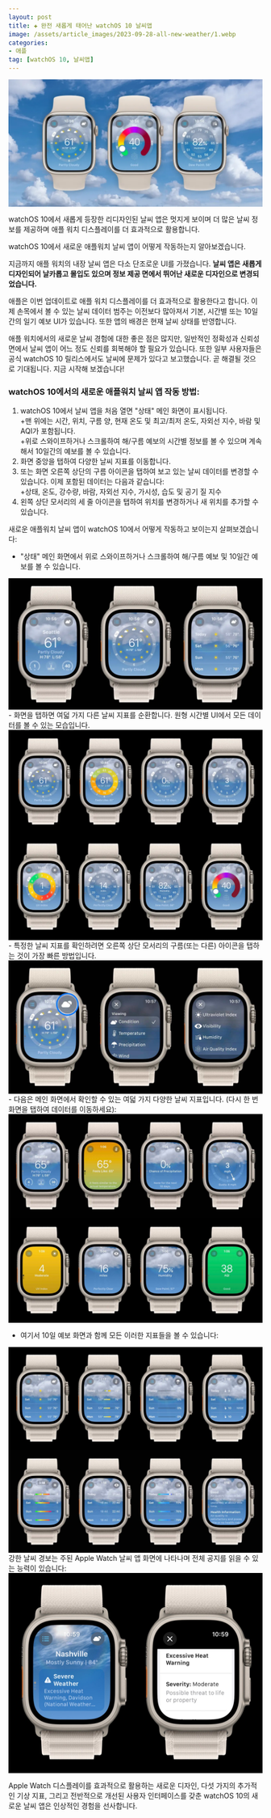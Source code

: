 ```yaml
---
layout: post  
title: ✚ 완전 새롭게 태어난 watchOS 10 날씨앱
image: /assets/article_images/2023-09-28-all-new-weather/1.webp
categories:
- 애플
tag: [watchOS 10, 날씨앱]
---
```


<div class="markdown-image">
<img src="/assets/article_images/2023-09-28-all-new-weather/1.webp" alt="" align="middle"/> </div>


<p class="drop-korean">
watchOS 10에서 새롭게 등장한 리디자인된 날씨 앱은 멋지게 보이며 더 많은 날씨 정보를 제공하며 애플 워치 디스플레이를 더 효과적으로 활용합니다.
</p>

 watchOS 10에서 새로운 애플워치 날씨 앱이 어떻게 작동하는지 알아보겠습니다.

지금까지 애플 워치의 내장 날씨 앱은 다소 단조로운 UI를 가졌습니다. **날씨 앱은 새롭게 디자인되어 날카롭고 몰입도 있으며 정보 제공 면에서 뛰어난 새로운 디자인으로 변경되었습니다.**

애플은 이번 업데이트로 애플 워치 디스플레이를 더 효과적으로 활용한다고 합니다. 이제 손목에서 볼 수 있는 날씨 데이터 범주는 이전보다 많아져서 기본, 시간별 또는 10일간의 일기 예보 UI가 있습니다. 또한 앱의 배경은 현재 날씨 상태를 반영합니다.

애플 워치에서의 새로운 날씨 경험에 대한 좋은 점은 많지만, 일반적인 정확성과 신뢰성 면에서 날씨 앱이 어느 정도 신뢰를 회복해야 할 필요가 있습니다. 또한 일부 사용자들은 공식 watchOS 10 릴리스에서도 날씨에 문제가 있다고 보고했습니다. 곧 해결될 것으로 기대됩니다. 지금 시작해 보겠습니다!

### watchOS 10에서의 새로운 애플워치 날씨 앱 작동 방법:

1. watchOS 10에서 날씨 앱을 처음 열면 "상태" 메인 화면이 표시됩니다.<br>
   +맨 위에는 시간, 위치, 구름 양, 현재 온도 및 최고/최저 온도, 자외선 지수, 바람 및 AQI가 포함됩니다.<br>
   +위로 스와이프하거나 스크롤하여 해/구름 예보의 시간별 정보를 볼 수 있으며 계속해서 10일간의 예보를 볼 수 있습니다.
2. 화면 중앙을 탭하여 다양한 날씨 지표를 이동합니다.
3. 또는 화면 오른쪽 상단의 구름 아이콘을 탭하여 보고 있는 날씨 데이터를 변경할 수 있습니다. 이제 포함된 데이터는 다음과 같습니다:<br>
   +상태, 온도, 강수량, 바람, 자외선 지수, 가시성, 습도 및 공기 질 지수
4. 왼쪽 상단 모서리의 세 줄 아이콘을 탭하여 위치를 변경하거나 새 위치를 추가할 수 있습니다.

새로운 애플워치 날씨 앱이 watchOS 10에서 어떻게 작동하고 보이는지 살펴보겠습니다:

- "상태" 메인 화면에서 위로 스와이프하거나 스크롤하여 해/구름 예보 및 10일간 예보를 볼 수 있습니다.
<div class="markdown-image">
<img src="/assets/article_images/2023-09-28-all-new-weather/2.webp" alt="" align="middle"/> </div>
- 화면을 탭하면 여덟 가지 다른 날씨 지표를 순환합니다. 원형 시간별 UI에서 모든 데이터를 볼 수 있는 모습입니다.
<div class="markdown-image">
<img src="/assets/article_images/2023-09-28-all-new-weather/3.webp" alt="" align="middle"/> </div>
<div class="markdown-image">
<img src="/assets/article_images/2023-09-28-all-new-weather/4.webp" alt="" align="middle"/> </div>
- 특정한 날씨 지표를 확인하려면 오른쪽 상단 모서리의 구름(또는 다른) 아이콘을 탭하는 것이 가장 빠른 방법입니다.
<div class="markdown-image">
<img src="/assets/article_images/2023-09-28-all-new-weather/5.jpg" alt="" align="middle"/> </div>
- 다음은 메인 화면에서 확인할 수 있는 여덟 가지 다양한 날씨 지표입니다. (다시 한 번 화면을 탭하여 데이터를 이동하세요):
<div class="markdown-image">
<img src="/assets/article_images/2023-09-28-all-new-weather/6.jpg" alt="" align="middle"/> </div>
<div class="markdown-image">
<img src="/assets/article_images/2023-09-28-all-new-weather/7.jpg" alt="" align="middle"/> </div>

- 여기서 10일 예보 화면과 함께 모든 이러한 지표들을 볼 수 있습니다:
<div class="markdown-image">
<img src="/assets/article_images/2023-09-28-all-new-weather/8.jpg" alt="" align="middle"/> </div>
<div class="markdown-image">
<img src="/assets/article_images/2023-09-28-all-new-weather/9.jpg" alt="" align="middle"/> </div>
강한 날씨 경보는 주된 Apple Watch 날씨 앱 화면에 나타나며 전체 공지를 읽을 수 있는 능력이 있습니다:
<div class="markdown-image">
<img src="/assets/article_images/2023-09-28-all-new-weather/10.jpg" alt="" align="middle"/> </div>

Apple Watch 디스플레이를 효과적으로 활용하는 새로운 디자인, 다섯 가지의 추가적인 기상 지표, 그리고 전반적으로 개선된 사용자 인터페이스를 갖춘 watchOS 10의 새로운 날씨 앱은 인상적인 경험을 선사합니다.